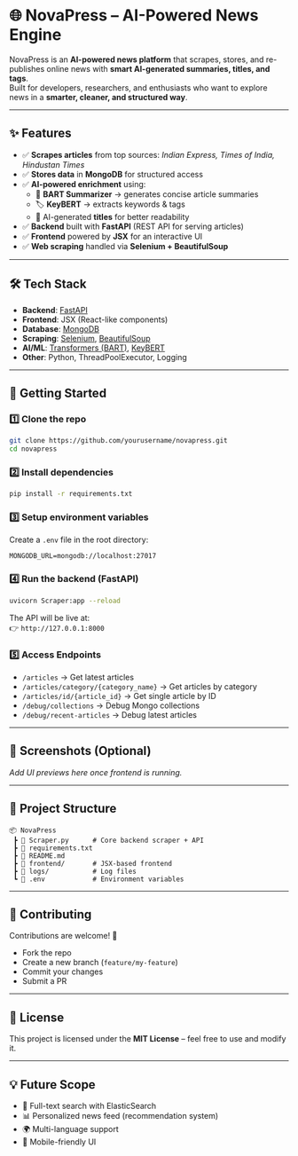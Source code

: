 # 🌐 NovaPress – AI-Powered News Engine

NovaPress is an **AI-powered news platform** that scrapes, stores, and re-publishes online news with **smart AI-generated summaries, titles, and tags**.  
Built for developers, researchers, and enthusiasts who want to explore news in a **smarter, cleaner, and structured way**.  

---

## ✨ Features  

- ✅ **Scrapes articles** from top sources: *Indian Express, Times of India, Hindustan Times*  
- ✅ **Stores data** in **MongoDB** for structured access  
- ✅ **AI-powered enrichment** using:  
  - 🧠 **BART Summarizer** → generates concise article summaries  
  - 🏷️ **KeyBERT** → extracts keywords & tags  
  - 🤖 AI-generated **titles** for better readability  
- ✅ **Backend** built with **FastAPI** (REST API for serving articles)  
- ✅ **Frontend** powered by **JSX** for an interactive UI  
- ✅ **Web scraping** handled via **Selenium + BeautifulSoup**  

---

## 🛠️ Tech Stack  

- **Backend**: [FastAPI](https://fastapi.tiangolo.com/)  
- **Frontend**: JSX (React-like components)  
- **Database**: [MongoDB](https://www.mongodb.com/)  
- **Scraping**: [Selenium](https://www.selenium.dev/), [BeautifulSoup](https://www.crummy.com/software/BeautifulSoup/)  
- **AI/ML**: [Transformers (BART)](https://huggingface.co/facebook/bart-large-cnn), [KeyBERT](https://github.com/MaartenGr/KeyBERT)  
- **Other**: Python, ThreadPoolExecutor, Logging  

---

## 🚀 Getting Started  

### 1️⃣ Clone the repo  
```bash
git clone https://github.com/yourusername/novapress.git
cd novapress
```

### 2️⃣ Install dependencies  
```bash
pip install -r requirements.txt
```

### 3️⃣ Setup environment variables  
Create a `.env` file in the root directory:  
```env
MONGODB_URL=mongodb://localhost:27017
```

### 4️⃣ Run the backend (FastAPI)  
```bash
uvicorn Scraper:app --reload
```

The API will be live at:  
👉 `http://127.0.0.1:8000`  

### 5️⃣ Access Endpoints  
- `/articles` → Get latest articles  
- `/articles/category/{category_name}` → Get articles by category  
- `/articles/id/{article_id}` → Get single article by ID  
- `/debug/collections` → Debug Mongo collections  
- `/debug/recent-articles` → Debug latest articles  

---

## 📸 Screenshots (Optional)  
_Add UI previews here once frontend is running._  

---

## 📂 Project Structure  

```
📦 NovaPress
 ┣ 📜 Scraper.py      # Core backend scraper + API
 ┣ 📜 requirements.txt
 ┣ 📜 README.md
 ┣ 📂 frontend/       # JSX-based frontend
 ┣ 📂 logs/           # Log files
 ┗ 📂 .env            # Environment variables
```

---

## 🤝 Contributing  

Contributions are welcome! 🚀  
- Fork the repo  
- Create a new branch (`feature/my-feature`)  
- Commit your changes  
- Submit a PR  

---

## 📜 License  

This project is licensed under the **MIT License** – feel free to use and modify it.  

---

## 💡 Future Scope  

- 🔎 Full-text search with ElasticSearch  
- 📊 Personalized news feed (recommendation system)  
- 🌍 Multi-language support  
- 📱 Mobile-friendly UI  
